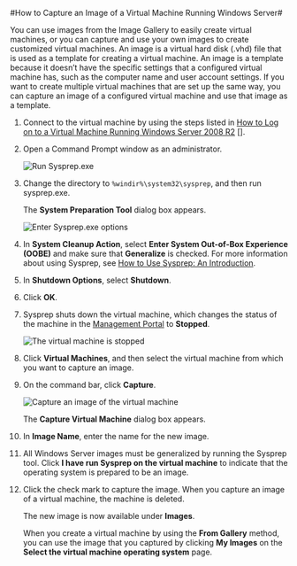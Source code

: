 <properties linkid="manage-windows-howto-capture-an-image" urlDisplayName="Capture an image" pageTitle="Capture an image of a virtual machine running Windows Server" metaKeywords="Azure capture image vm, capturing vm" metaDescription="Learn how to capture an image of a Windows Azure virtual machine (VM) running Windows Server 2008 R2. " metaCanonical="" disqusComments="1" umbracoNaviHide="0" writer="kathydav" editor="tysonn" manager="jeffreyg" />



#How to Capture an Image of a Virtual Machine Running Windows Server#

You can use images from the Image Gallery to easily create virtual machines, or you can capture and use your own images to create customized virtual machines. An image is a virtual hard disk (.vhd) file that is used as a template for creating a virtual machine. An image is a template because it doesn’t have the specific settings that a configured virtual machine has, such as the computer name and user account settings. If you want to create multiple virtual machines that are set up the same way, you can capture an image of a configured virtual machine and use that image as a template.


1. Connect to the virtual machine by using the steps listed in [How to Log on to a Virtual Machine Running Windows Server 2008 R2] [].

2.	Open a Command Prompt window as an administrator.

	![Run Sysprep.exe][Run Sysprep.exe]

3.	Change the directory to `%windir%\system32\sysprep`, and then run sysprep.exe.

	The **System Preparation Tool** dialog box appears.

	![Enter Sysprep.exe options][Enter Sysprep.exe options]

4.	In **System Cleanup Action**, select **Enter System Out-of-Box Experience (OOBE)** and make sure that **Generalize** is checked. For more information about using Sysprep, see [How to Use Sysprep: An Introduction][].

5.	In **Shutdown Options**, select **Shutdown**.

6.	Click **OK**.

7.	Sysprep shuts down the virtual machine, which changes the status of the machine in the [Management Portal](http://manage.windowsazure.com) to **Stopped**.

	![The virtual machine is stopped][The virtual machine is stopped]

8.	Click **Virtual Machines**, and then select the virtual machine from which you want to capture an image.

9.	On the command bar, click **Capture**.

	![Capture an image of the virtual machine][Capture an image of the virtual machine]

	The **Capture Virtual Machine** dialog box appears.

10.	In **Image Name**, enter the name for the new image.

11.	All Windows Server images must be generalized by running the Sysprep tool. Click **I have run Sysprep on the virtual machine** to indicate that the operating system is prepared to be an image.

12.	Click the check mark to capture the image. When you capture an image of a virtual machine, the machine is deleted.

	The new image is now available under **Images**.

	When you create a virtual machine by using the **From Gallery** method, you can use the image that you captured by clicking **My Images** on the **Select the virtual machine operating system** page.

	

[How to Log on to a Virtual Machine Running Windows Server 2008 R2]:../log-on-a-windows-VM/
[How to Use Sysprep: An Introduction]:http://technet.microsoft.com/en-us/library/bb457073.aspx
[Run Sysprep.exe]:../media/sysprepcommand.png
[Enter Sysprep.exe options]:../media/sysprepgeneral.png
[The virtual machine is stopped]:../media/sysprepstopped.png
[Capture an image of the virtual machine]:../media/capturevm.png
[Enter the image name]:../media/capture.png
[Image capture successful]:../media/capturesuccess.png
[Use the captured image]:../media/myimagesWindows.png